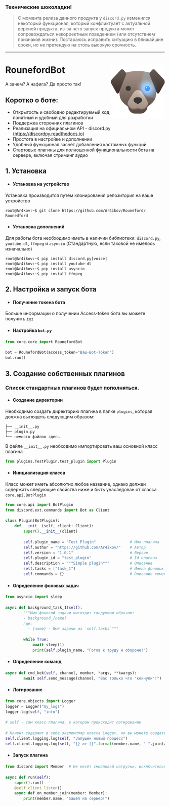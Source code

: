 ### Технические шоколадки!
> С момента релиза данного продукта у `discord.py` изменился некоторый функционал, который конфликтуает с актуальной версией продукта, из-за чего запуск продукта может 
> сопровождаться некорректным поведением (или отсутствием признаков жизни). Постараюсь исправить ситуацию в ближайшие сроки, но не претендую на столь высокую срочность.
---

# RounefordBot <img align="right" src="https://raw.githubusercontent.com/Ar4ikov/Rouneford/master/images/Rouneford_icon.png" height="170" width="170">

А зачем? А нафига? Да просто так!

Коротко о боте:
---
- Открытость и свободно редактируемый код, понятный и удобный для разработки
- Поддержка сторонних плагинов
- Реализация на официальном API - discord.py (https://discordpy.readthedocs.io)
- Простота в настройке и дополнении
- Удобный функционал засчёт добавления кастомных функций
- Стартовые плагины для полноценной функциональности бота на сервере, включая стриминг аудио

## 1. Установка

- #### Установка на устройство

Установка производится путём клонирования репозитория на ваше устройство
```console
root@Ar4kov:~$ git clone https://github.com/Ar4ikov/Rouneford/ Rounedford
```

- #### Установка дополнений

Для работы бота необходимо иметь в наличии библиотеки: `discord.py`, `youtube-dl`, `ffmpeg` и `asyncio` (Стандартную, если таковой не
имелось изначально)

```console
root@Ar4ikov:~$ pip install discord.py[voice]
root@Ar4ikov:~$ pip install youtube-dl
root@Ar4ikov:~$ pip install asyncio
root@Ar4ikov:~$ pip install ffmpeg
```

## 2. Настройка и запуск бота

- #### Получение токена бота

Больше информации о получении Access-token бота вы можете получить [`тут`](https://github.com/reactiflux/discord-irc/wiki/Creating-a-discord-bot-%26-getting-a-token)

- #### Настройка `bot.py`

```python
from core.core import RounefordBot

bot = RounefordBot(access_token="Ваш-Bot-Token")
bot.run()

```

## 3. Создание собственных плагинов

### Список стандартных плагинов будет пополняться.

- #### Создание директории

Необходимо создать директорию плагина в папке `plugins`, которая должна выглядеть следующим образом:
```console
├── __init__.py
├── plugin.py
└── немного файлов здесь
```

В файле `__init__.py` необходимо импортировать ваш основной класс плагина
```python
from plugins.TestPlugin.test_plugin import Plugin
```

- #### Инициализация класса


Класс может иметь абсолютно любое название, однако должен содержать следующие свойства ниже и быть унаследован от класса
`core.api.BotPlugin`

```python
from core.api import BotPlugin
from discord.ext.commands import Bot as Client

class Plugin(BotPlugin):
    def __init__(self, client: Client):
        super().__init__(client)

        self.plugin_name = "Test Plugin"               # Имя плагина
        self.author = "https://github.com/Ar4ikov/"    # Автор
        self.version = "1.0.1"                         # Версия
        self.plugin_id = "test_plugin"                 # Id плагина
        self.description = """Simple plugin"""         # Описание
        self.tasks = ["task_1"]                        # Имена фоновых задач
        self.commands = {}                             # Описание команд плагина вида {"command": "how works"}
```

- #### Определение фоновых задач

```python
from asyncio import sleep

async def background_task_1(self):
        """Имя фоновой задачи выглядит следующим образом:
        - background_{name}
        где: 
          - {name} - Имя задачи из `self.tasks`"""
          
        while True:
            await sleep(1)
            print(self.plugin_name, "Готов к труду и обороне!")

```

- #### Определение команд

```python
async def cmd_kek(self, channel, member, *args, **kwargs):
        await self.send_message(channel, "Вас только что 'кекнули'!")
```

- #### Логирование
```python
from core.objects import Logger
logger = Logger("my_logs")
logger.log(self, "info")

# self - сам класс плагина, в котором происходит логирование

# Клиент содержит в себе экзлемпляр класса Logger, но вы можете создать свой логгер (как это сделано выше)
self.client.logging.log(self, "Запущен новый процесс")
self.client.logging.log(self, "{} >> [}".format(member.name, " ".join(args)))
```

- #### Запуск плагина

```python
from discord import Member  # Не несёт смысловой нагрузки, исключительно в косметических целях

async def run(self):
    super().run()
    @self.client.listen()
    async def on_member_join(member: Member):
        print(member.name, "зашёл на сервер!")
```
